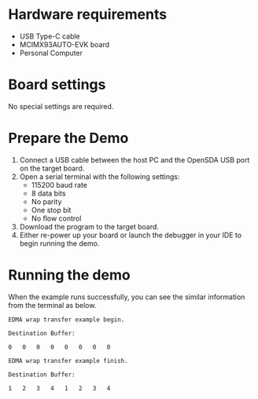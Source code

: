 Hardware requirements
=====================
- USB Type-C cable
- MCIMX93AUTO-EVK board
- Personal Computer

Board settings
============
No special settings are required.

Prepare the Demo
===============
1.  Connect a USB cable between the host PC and the OpenSDA USB port on the target board. 
2.  Open a serial terminal with the following settings:
    - 115200 baud rate
    - 8 data bits
    - No parity
    - One stop bit
    - No flow control
3.  Download the program to the target board.
4.  Either re-power up your board or launch the debugger in your IDE to begin running the demo.

Running the demo
================
When the example runs successfully, you can see the similar information from the terminal as below.
~~~~~~~~~~~~~~~~~~~~~~~~~~~~~~~~~~~~~~~~~~~~~~~~~~~~~~~~~~~~~~
EDMA wrap transfer example begin.

Destination Buffer:

0	0	0	0	0	0	0	0	

EDMA wrap transfer example finish.

Destination Buffer:

1	2	3	4	1	2	3	4
~~~~~~~~~~~~~~~~~~~~~~~~~~~~~~~~~~~~~~~~~~~~~~~~~~~~~~~~~~~~~~


